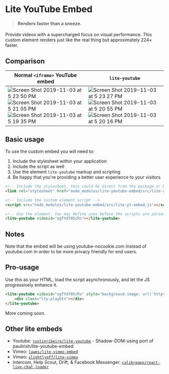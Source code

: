 # Lite YouTube Embed

> #### Renders faster than a sneeze.

Provide videos with a supercharged focus on visual performance.
This custom element renders just like the real thing but approximately 224× faster.

## Comparison

| Normal `<iframe>` YouTube embed |  `lite-youtube` |
|---|---|
|  ![Screen Shot 2019-11-03 at 5 23 50 PM](https://user-images.githubusercontent.com/39191/68095560-5c930d00-fe5f-11e9-8104-e73e77a21287.png)   ![Screen Shot 2019-11-03 at 5 21 05 PM](https://user-images.githubusercontent.com/39191/68095562-5d2ba380-fe5f-11e9-8b5f-18f451b0716d.png)  ![Screen Shot 2019-11-03 at 5 19 35 PM](https://user-images.githubusercontent.com/39191/68095565-5d2ba380-fe5f-11e9-835d-85d37df71f52.png)  | ![Screen Shot 2019-11-03 at 5 23 27 PM](https://user-images.githubusercontent.com/39191/68095561-5d2ba380-fe5f-11e9-9393-e2206a64c8bf.png) ![Screen Shot 2019-11-03 at 5 20 55 PM](https://user-images.githubusercontent.com/39191/68095563-5d2ba380-fe5f-11e9-8f9a-f5c4a774cd56.png)  ![Screen Shot 2019-11-03 at 5 20 16 PM](https://user-images.githubusercontent.com/39191/68095564-5d2ba380-fe5f-11e9-908f-7e12eab8b2ad.png) |

## Basic usage

To use the custom embed you will need to:

1. Include the stylesheet within your application
1. Include the script as well
1. Use the element `lite-youtube` markup and scripting
1. Be happy that you're providing a better user experience to your visitors

```html
<!-- Include the stylesheet, this could be direct from the package or bundled -->
<link rel="stylesheet" href="node_modules/lite-youtube-embed/src/lite-yt-embed.css" />

<!-- Include the custom element script -->
<script src="node_modules/lite-youtube-embed/src/lite-yt-embed.js"></script>

<!-- Use the element. You may define uses before the scripts are parsed and executed. -->
<lite-youtube videoid="ogfYd705cRs"></lite-youtube>
```

## Notes

Note that the embed will be using youtube-nocookie.com instead of youtube.com in order
to be more privacy friendly for end users.


## Pro-usage

Use this as your HTML, load the script asynchronously, and let the JS progressively enhance it.

```html
<lite-youtube videoid="ogfYd705cRs" style="background-image: url('https://i.ytimg.com/vi/ogfYd705cRs/hqdefault.jpg');">
	<div class="lty-playbtn"></div>
</lite-youtube>
```

More coming soon.

## Other lite embeds

- Youtube: [`justinribeiro/lite-youtube`](https://github.com/justinribeiro/lite-youtube) - Shadow-DOM-using port of paulirish/lite-youtube-embed
- Vimeo: [`luwes/lite-vimeo-embed`](https://github.com/luwes/lite-vimeo-embed)
- Vimeo: [`slightlyoff/lite-vimeo`](https://github.com/slightlyoff/lite-vimeo)
- Intercom, Help Scout, Drift, & Facebook Messenger: [`calibreapp/react-live-chat-loader`](https://github.com/calibreapp/react-live-chat-loader)
